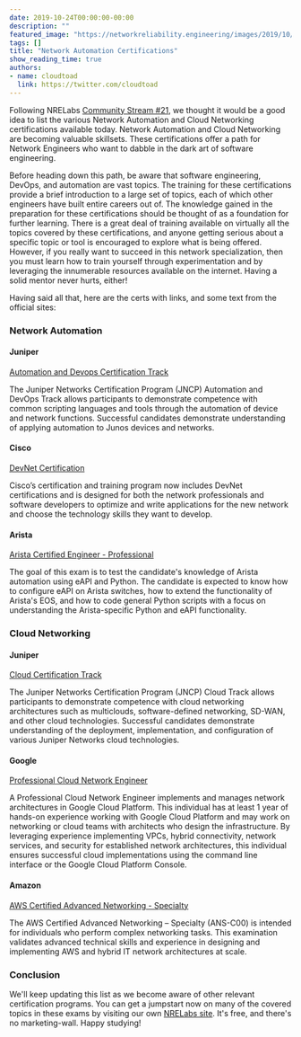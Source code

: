 ```yaml
---
date: 2019-10-24T00:00:00-00:00
description: ""
featured_image: "https://networkreliability.engineering/images/2019/10/brain.jpg"
tags: []
title: "Network Automation Certifications"
show_reading_time: true
authors:
- name: cloudtoad
  link: https://twitter.com/cloudtoad
---
```


Following NRELabs [Community Stream #21](https://youtu.be/9uYrbueIsL0), we thought it would be a good idea to list the various Network Automation and Cloud Networking certifications available today.  Network Automation and Cloud Networking are becoming valuable skillsets.  These certifications offer a path for Network Engineers who want to dabble in the dark art of software engineering.

Before heading down this path, be aware that software engineering, DevOps, and automation are vast topics.  The training for these certifications provide a brief introduction to a large set of topics, each of which other engineers have built entire careers out of.  The knowledge gained in the preparation for these certifications should be thought of as a foundation for further learning.  There is a great deal of training available on virtually all the topics covered by these certifications, and anyone getting serious about a specific topic or tool is encouraged to explore what is being offered.  However, if you really want to succeed in this network specialization, then you must learn how to train yourself through experimentation and by leveraging the innumerable resources available on the internet.  Having a solid mentor never hurts, either!

Having said all that, here are the certs with links, and some text from the official sites:

### Network Automation

#### Juniper

[Automation and Devops Certification Track](https://www.juniper.net/us/en/training/certification/certification-tracks/devops?tab=jnciadevops)

The Juniper Networks Certification Program (JNCP) Automation and DevOps Track allows participants to demonstrate competence with common scripting languages and tools through the automation of device and network functions. Successful candidates demonstrate understanding of applying automation to Junos devices and networks.

#### Cisco

[DevNet Certification](https://developer.cisco.com/certification/)

Cisco’s certification and training program now includes DevNet certifications and is designed for both the network professionals and software developers to optimize and write applications for the new network and choose the technology skills they want to develop.

#### Arista

[Arista Certified Engineer - Professional](https://solutions.arista.com/ace-p-ape-exam)

The goal of this exam is to test the candidate's knowledge of Arista automation using eAPI and Python. The candidate is expected to know how to configure eAPI on Arista switches, how to extend the functionality of Arista's EOS, and how to code general Python scripts with a focus on understanding the Arista-specific Python and eAPI functionality.


### Cloud Networking

#### Juniper

[Cloud Certification Track](https://www.juniper.net/us/en/training/certification/certification-tracks/cloud-track?tab=jncia-cloud)

The Juniper Networks Certification Program (JNCP) Cloud Track allows participants to demonstrate competence with cloud networking architectures such as multiclouds, software-defined networking, SD-WAN, and other cloud technologies. Successful candidates demonstrate understanding of the deployment, implementation, and configuration of various Juniper Networks cloud technologies.

#### Google

[Professional Cloud Network Engineer](https://cloud.google.com/certification/cloud-network-engineer)

A Professional Cloud Network Engineer implements and manages network architectures in Google Cloud Platform. This individual has at least 1 year of hands-on experience working with Google Cloud Platform and may work on networking or cloud teams with architects who design the infrastructure. By leveraging experience implementing VPCs, hybrid connectivity, network services, and security for established network architectures, this individual ensures successful cloud implementations using the command line interface or the Google Cloud Platform Console.

#### Amazon

[AWS Certified Advanced Networking - Specialty](https://aws.amazon.com/certification/certified-advanced-networking-specialty/)

The AWS Certified Advanced Networking – Specialty (ANS-C00) is intended for individuals who perform complex networking tasks. This examination validates advanced technical skills and experience in designing and implementing AWS and hybrid IT network architectures at scale.

### Conclusion

We'll keep updating this list as we become aware of other relevant certification programs.  You can get a jumpstart now on many of the covered topics in these exams by visiting our own [NRELabs site](https://labs.networkreliability.engineering).  It's free, and there's no marketing-wall.  Happy studying!

